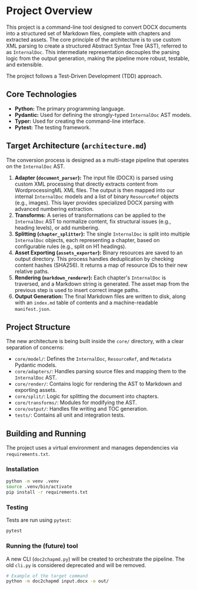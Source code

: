 # Project Overview

This project is a command-line tool designed to convert DOCX documents into a structured set of Markdown files, complete with chapters and extracted assets. The core principle of the architecture is to use custom XML parsing to create a structured Abstract Syntax Tree (AST), referred to as `InternalDoc`. This intermediate representation decouples the parsing logic from the output generation, making the pipeline more robust, testable, and extensible.

The project follows a Test-Driven Development (TDD) approach.

## Core Technologies

*   **Python:** The primary programming language.
*   **Pydantic:** Used for defining the strongly-typed `InternalDoc` AST models.
*   **Typer:** Used for creating the command-line interface.
*   **Pytest:** The testing framework.

## Target Architecture (`architecture.md`)

The conversion process is designed as a multi-stage pipeline that operates on the `InternalDoc` AST.

1.  **Adapter (`document_parser`):** The input file (DOCX) is parsed using custom XML processing that directly extracts content from WordprocessingML XML files. The output is then mapped into our internal `InternalDoc` models and a list of binary `ResourceRef` objects (e.g., images). This layer provides specialized DOCX parsing with advanced numbering extraction.
2.  **Transforms:** A series of transformations can be applied to the `InternalDoc` AST to normalize content, fix structural issues (e.g., heading levels), or add numbering.
3.  **Splitting (`chapter_splitter`):** The single `InternalDoc` is split into multiple `InternalDoc` objects, each representing a chapter, based on configurable rules (e.g., split on H1 headings).
4.  **Asset Exporting (`assets_exporter`):** Binary resources are saved to an output directory. This process handles deduplication by checking content hashes (SHA256). It returns a map of resource IDs to their new relative paths.
5.  **Rendering (`markdown_renderer`):** Each chapter's `InternalDoc` is traversed, and a Markdown string is generated. The asset map from the previous step is used to insert correct image paths.
6.  **Output Generation:** The final Markdown files are written to disk, along with an `index.md` table of contents and a machine-readable `manifest.json`.

## Project Structure

The new architecture is being built inside the `core/` directory, with a clear separation of concerns:

*   `core/model/`: Defines the `InternalDoc`, `ResourceRef`, and `Metadata` Pydantic models.
*   `core/adapters/`: Handles parsing source files and mapping them to the `InternalDoc` AST.
*   `core/render/`: Contains logic for rendering the AST to Markdown and exporting assets.
*   `core/split/`: Logic for splitting the document into chapters.
*   `core/transforms/`: Modules for modifying the AST.
*   `core/output/`: Handles file writing and TOC generation.
*   `tests/`: Contains all unit and integration tests.

## Building and Running

The project uses a virtual environment and manages dependencies via `requirements.txt`.

### Installation

```bash
python -m venv .venv
source .venv/bin/activate
pip install -r requirements.txt
```

### Testing

Tests are run using `pytest`:

```bash
pytest
```

### Running the (future) tool

A new CLI (`doc2chapmd.py`) will be created to orchestrate the pipeline. The old `cli.py` is considered deprecated and will be removed.

```bash
# Example of the target command
python -m doc2chapmd input.docx -o out/
```